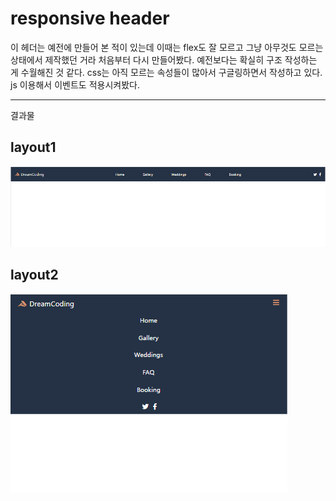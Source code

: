 # responsive header 

이 헤더는 예전에 만들어 본 적이 있는데 이때는 flex도 잘 모르고 그냥 아무것도 모르는 상태에서 제작했던 거라 처음부터 다시 만들어봤다. 예전보다는 확실히 구조 작성하는 게 수월해진 것 같다. css는 아직 모르는 속성들이 많아서 구글링하면서 작성하고 있다. js 이용해서 이벤트도 적용시켜봤다.

---

결과물

## layout1

![layout1](./nav_layout1.png)

## layout2

![layout2](./nav_layout2.png)
